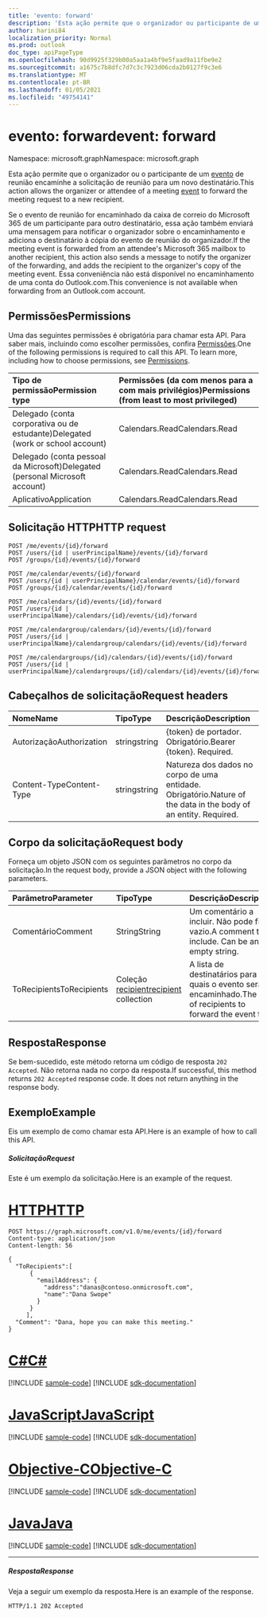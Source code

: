 ```yaml
---
title: 'evento: forward'
description: 'Esta ação permite que o organizador ou participante de um evento de reunião encaminhe o '
author: harini84
localization_priority: Normal
ms.prod: outlook
doc_type: apiPageType
ms.openlocfilehash: 90d9925f329b00a5aa1a4bf9e5faad9a11fbe9e2
ms.sourcegitcommit: a1675c7b8dfc7d7c3c7923d06cda2b0127f9c3e6
ms.translationtype: MT
ms.contentlocale: pt-BR
ms.lasthandoff: 01/05/2021
ms.locfileid: "49754141"
---
```

# <a name="event-forward"></a><span data-ttu-id="bd3a2-103">evento: forward</span><span class="sxs-lookup"><span data-stu-id="bd3a2-103">event: forward</span></span>

<span data-ttu-id="bd3a2-104">Namespace: microsoft.graph</span><span class="sxs-lookup"><span data-stu-id="bd3a2-104">Namespace: microsoft.graph</span></span>

<span data-ttu-id="bd3a2-105">Esta ação permite que o organizador ou o participante de um [evento](../resources/event.md) de reunião encaminhe a solicitação de reunião para um novo destinatário.</span><span class="sxs-lookup"><span data-stu-id="bd3a2-105">This action allows the organizer or attendee of a meeting [event](../resources/event.md) to forward the meeting request to a new recipient.</span></span> 

<span data-ttu-id="bd3a2-106">Se o evento de reunião for encaminhado da caixa de correio do Microsoft 365 de um participante para outro destinatário, essa ação também enviará uma mensagem para notificar o organizador sobre o encaminhamento e adiciona o destinatário à cópia do evento de reunião do organizador.</span><span class="sxs-lookup"><span data-stu-id="bd3a2-106">If the meeting event is forwarded from an attendee's Microsoft 365 mailbox to another recipient, this action also sends a message to notify the organizer of the forwarding, and adds the recipient to the organizer's copy of the meeting event.</span></span> <span data-ttu-id="bd3a2-107">Essa conveniência não está disponível no encaminhamento de uma conta do Outlook.com.</span><span class="sxs-lookup"><span data-stu-id="bd3a2-107">This convenience is not available when forwarding from an Outlook.com account.</span></span>

## <a name="permissions"></a><span data-ttu-id="bd3a2-108">Permissões</span><span class="sxs-lookup"><span data-stu-id="bd3a2-108">Permissions</span></span>
<span data-ttu-id="bd3a2-p102">Uma das seguintes permissões é obrigatória para chamar esta API. Para saber mais, incluindo como escolher permissões, confira [Permissões](/graph/permissions-reference).</span><span class="sxs-lookup"><span data-stu-id="bd3a2-p102">One of the following permissions is required to call this API. To learn more, including how to choose permissions, see [Permissions](/graph/permissions-reference).</span></span>

|<span data-ttu-id="bd3a2-111">Tipo de permissão</span><span class="sxs-lookup"><span data-stu-id="bd3a2-111">Permission type</span></span>      | <span data-ttu-id="bd3a2-112">Permissões (da com menos para a com mais privilégios)</span><span class="sxs-lookup"><span data-stu-id="bd3a2-112">Permissions (from least to most privileged)</span></span>              |
|:--------------------|:---------------------------------------------------------|
|<span data-ttu-id="bd3a2-113">Delegado (conta corporativa ou de estudante)</span><span class="sxs-lookup"><span data-stu-id="bd3a2-113">Delegated (work or school account)</span></span> | <span data-ttu-id="bd3a2-114">Calendars.Read</span><span class="sxs-lookup"><span data-stu-id="bd3a2-114">Calendars.Read</span></span>    |
|<span data-ttu-id="bd3a2-115">Delegado (conta pessoal da Microsoft)</span><span class="sxs-lookup"><span data-stu-id="bd3a2-115">Delegated (personal Microsoft account)</span></span> | <span data-ttu-id="bd3a2-116">Calendars.Read</span><span class="sxs-lookup"><span data-stu-id="bd3a2-116">Calendars.Read</span></span>    |
|<span data-ttu-id="bd3a2-117">Aplicativo</span><span class="sxs-lookup"><span data-stu-id="bd3a2-117">Application</span></span> | <span data-ttu-id="bd3a2-118">Calendars.Read</span><span class="sxs-lookup"><span data-stu-id="bd3a2-118">Calendars.Read</span></span> |

## <a name="http-request"></a><span data-ttu-id="bd3a2-119">Solicitação HTTP</span><span class="sxs-lookup"><span data-stu-id="bd3a2-119">HTTP request</span></span>
<!-- { "blockType": "ignored" } -->
```http
POST /me/events/{id}/forward
POST /users/{id | userPrincipalName}/events/{id}/forward
POST /groups/{id}/events/{id}/forward

POST /me/calendar/events/{id}/forward
POST /users/{id | userPrincipalName}/calendar/events/{id}/forward
POST /groups/{id}/calendar/events/{id}/forward

POST /me/calendars/{id}/events/{id}/forward
POST /users/{id | userPrincipalName}/calendars/{id}/events/{id}/forward

POST /me/calendargroup/calendars/{id}/events/{id}/forward
POST /users/{id | userPrincipalName}/calendargroup/calendars/{id}/events/{id}/forward

POST /me/calendargroups/{id}/calendars/{id}/events/{id}/forward
POST /users/{id | userPrincipalName}/calendargroups/{id}/calendars/{id}/events/{id}/forward
```
## <a name="request-headers"></a><span data-ttu-id="bd3a2-120">Cabeçalhos de solicitação</span><span class="sxs-lookup"><span data-stu-id="bd3a2-120">Request headers</span></span>
| <span data-ttu-id="bd3a2-121">Nome</span><span class="sxs-lookup"><span data-stu-id="bd3a2-121">Name</span></span>       | <span data-ttu-id="bd3a2-122">Tipo</span><span class="sxs-lookup"><span data-stu-id="bd3a2-122">Type</span></span> | <span data-ttu-id="bd3a2-123">Descrição</span><span class="sxs-lookup"><span data-stu-id="bd3a2-123">Description</span></span>|
|:---------------|:--------|:----------|
| <span data-ttu-id="bd3a2-124">Autorização</span><span class="sxs-lookup"><span data-stu-id="bd3a2-124">Authorization</span></span>  | <span data-ttu-id="bd3a2-125">string</span><span class="sxs-lookup"><span data-stu-id="bd3a2-125">string</span></span>  | <span data-ttu-id="bd3a2-p103">{token} de portador. Obrigatório.</span><span class="sxs-lookup"><span data-stu-id="bd3a2-p103">Bearer {token}. Required.</span></span> |
| <span data-ttu-id="bd3a2-128">Content-Type</span><span class="sxs-lookup"><span data-stu-id="bd3a2-128">Content-Type</span></span> | <span data-ttu-id="bd3a2-129">string</span><span class="sxs-lookup"><span data-stu-id="bd3a2-129">string</span></span>  | <span data-ttu-id="bd3a2-p104">Natureza dos dados no corpo de uma entidade. Obrigatório.</span><span class="sxs-lookup"><span data-stu-id="bd3a2-p104">Nature of the data in the body of an entity. Required.</span></span> |

## <a name="request-body"></a><span data-ttu-id="bd3a2-132">Corpo da solicitação</span><span class="sxs-lookup"><span data-stu-id="bd3a2-132">Request body</span></span>
<span data-ttu-id="bd3a2-133">Forneça um objeto JSON com os seguintes parâmetros no corpo da solicitação.</span><span class="sxs-lookup"><span data-stu-id="bd3a2-133">In the request body, provide a JSON object with the following parameters.</span></span>

| <span data-ttu-id="bd3a2-134">Parâmetro</span><span class="sxs-lookup"><span data-stu-id="bd3a2-134">Parameter</span></span>    | <span data-ttu-id="bd3a2-135">Tipo</span><span class="sxs-lookup"><span data-stu-id="bd3a2-135">Type</span></span>   |<span data-ttu-id="bd3a2-136">Descrição</span><span class="sxs-lookup"><span data-stu-id="bd3a2-136">Description</span></span>|
|:---------------|:--------|:----------|
|<span data-ttu-id="bd3a2-137">Comentário</span><span class="sxs-lookup"><span data-stu-id="bd3a2-137">Comment</span></span>|<span data-ttu-id="bd3a2-138">String</span><span class="sxs-lookup"><span data-stu-id="bd3a2-138">String</span></span>|<span data-ttu-id="bd3a2-p105">Um comentário a incluir. Não pode ficar vazio.</span><span class="sxs-lookup"><span data-stu-id="bd3a2-p105">A comment to include. Can be an empty string.</span></span>|
|<span data-ttu-id="bd3a2-141">ToRecipients</span><span class="sxs-lookup"><span data-stu-id="bd3a2-141">ToRecipients</span></span>|<span data-ttu-id="bd3a2-142">Coleção [recipient](../resources/recipient.md)</span><span class="sxs-lookup"><span data-stu-id="bd3a2-142">[recipient](../resources/recipient.md) collection</span></span>|<span data-ttu-id="bd3a2-143">A lista de destinatários para os quais o evento será encaminhado.</span><span class="sxs-lookup"><span data-stu-id="bd3a2-143">The list of recipients to forward the event to.</span></span>|

## <a name="response"></a><span data-ttu-id="bd3a2-144">Resposta</span><span class="sxs-lookup"><span data-stu-id="bd3a2-144">Response</span></span>

<span data-ttu-id="bd3a2-p106">Se bem-sucedido, este método retorna um código de resposta `202 Accepted`. Não retorna nada no corpo da resposta.</span><span class="sxs-lookup"><span data-stu-id="bd3a2-p106">If successful, this method returns `202 Accepted` response code. It does not return anything in the response body.</span></span>

## <a name="example"></a><span data-ttu-id="bd3a2-147">Exemplo</span><span class="sxs-lookup"><span data-stu-id="bd3a2-147">Example</span></span>
<span data-ttu-id="bd3a2-148">Eis um exemplo de como chamar esta API.</span><span class="sxs-lookup"><span data-stu-id="bd3a2-148">Here is an example of how to call this API.</span></span>
##### <a name="request"></a><span data-ttu-id="bd3a2-149">Solicitação</span><span class="sxs-lookup"><span data-stu-id="bd3a2-149">Request</span></span>
<span data-ttu-id="bd3a2-150">Este é um exemplo da solicitação.</span><span class="sxs-lookup"><span data-stu-id="bd3a2-150">Here is an example of the request.</span></span>


# <a name="http"></a>[<span data-ttu-id="bd3a2-151">HTTP</span><span class="sxs-lookup"><span data-stu-id="bd3a2-151">HTTP</span></span>](#tab/http)
<!-- {
  "blockType": "request",
  "name": "event_forward"
}-->
```http
POST https://graph.microsoft.com/v1.0/me/events/{id}/forward
Content-type: application/json
Content-length: 56

{
  "ToRecipients":[
      {
        "emailAddress": {
          "address":"danas@contoso.onmicrosoft.com",
          "name":"Dana Swope"
        }
      }
     ],
  "Comment": "Dana, hope you can make this meeting." 
}

```
# <a name="c"></a>[<span data-ttu-id="bd3a2-152">C#</span><span class="sxs-lookup"><span data-stu-id="bd3a2-152">C#</span></span>](#tab/csharp)
[!INCLUDE [sample-code](../includes/snippets/csharp/event-forward-csharp-snippets.md)]
[!INCLUDE [sdk-documentation](../includes/snippets/snippets-sdk-documentation-link.md)]

# <a name="javascript"></a>[<span data-ttu-id="bd3a2-153">JavaScript</span><span class="sxs-lookup"><span data-stu-id="bd3a2-153">JavaScript</span></span>](#tab/javascript)
[!INCLUDE [sample-code](../includes/snippets/javascript/event-forward-javascript-snippets.md)]
[!INCLUDE [sdk-documentation](../includes/snippets/snippets-sdk-documentation-link.md)]

# <a name="objective-c"></a>[<span data-ttu-id="bd3a2-154">Objective-C</span><span class="sxs-lookup"><span data-stu-id="bd3a2-154">Objective-C</span></span>](#tab/objc)
[!INCLUDE [sample-code](../includes/snippets/objc/event-forward-objc-snippets.md)]
[!INCLUDE [sdk-documentation](../includes/snippets/snippets-sdk-documentation-link.md)]

# <a name="java"></a>[<span data-ttu-id="bd3a2-155">Java</span><span class="sxs-lookup"><span data-stu-id="bd3a2-155">Java</span></span>](#tab/java)
[!INCLUDE [sample-code](../includes/snippets/java/event-forward-java-snippets.md)]
[!INCLUDE [sdk-documentation](../includes/snippets/snippets-sdk-documentation-link.md)]

---



##### <a name="response"></a><span data-ttu-id="bd3a2-156">Resposta</span><span class="sxs-lookup"><span data-stu-id="bd3a2-156">Response</span></span>
<span data-ttu-id="bd3a2-157">Veja a seguir um exemplo da resposta.</span><span class="sxs-lookup"><span data-stu-id="bd3a2-157">Here is an example of the response.</span></span>
<!-- {
  "blockType": "response",
  "truncated": true
} -->
```http
HTTP/1.1 202 Accepted
```

<!-- uuid: 8fcb5dbc-d5aa-4681-8e31-b001d5168d79
2015-10-25 14:57:30 UTC -->
<!--
{
  "type": "#page.annotation",
  "description": "event: forward",
  "keywords": "",
  "section": "documentation",
  "tocPath": "",
  "suppressions": [
  ]
}
-->
